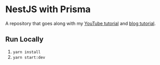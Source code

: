 # NestJS with Prisma

A repository that goes along with my [YouTube tutorial](https://www.youtube.com/watch?v=esYVUkFhwik) and [blog tutorial](https://dev.to/aryanjnyc/add-prisma-2-to-a-nestjs-application-4g4k).

## Run Locally

1. `yarn install`
2. `yarn start:dev`
